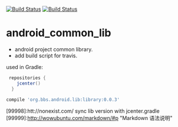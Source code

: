 [![Build Status](https://travis-ci.org/luoqii/android_common_lib.png?branch=master)](https://travis-ci.org/luoqii/android_common_lib)
[![Build Status](https://circleci.com/gh/luoqii/android_common_lib.svg?style=shield&circle-token=:circle-token)](https://circleci.com/gh/luoqii/android_common_lib)

android_common_lib
==================
* android project common library.
* add build script for travis.



used in Gradle:
```groovy
 repositories {
    jcenter()
  }
    
compile 'org.bbs.android.lib:library:0.0.3'
```


[99998]:htt://nonexist.com/ sync lib version with jcenter.gradle
[99999]:http://wowubuntu.com/markdown/#p "Markdown 语法说明"


